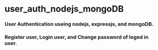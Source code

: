 # user_auth_nodejs_mongoDB
### User Authentication useing nodejs, expressjs, and mongoDB.
### Register user, Login user, and Change password of loged in user.
